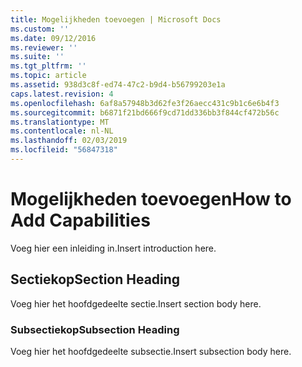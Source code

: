 ```yaml
---
title: Mogelijkheden toevoegen | Microsoft Docs
ms.custom: ''
ms.date: 09/12/2016
ms.reviewer: ''
ms.suite: ''
ms.tgt_pltfrm: ''
ms.topic: article
ms.assetid: 938d3c8f-ed74-47c2-b9d4-b56799203e1a
caps.latest.revision: 4
ms.openlocfilehash: 6af8a57948b3d62fe3f26aecc431c9b1c6e6b4f3
ms.sourcegitcommit: b6871f21bd666f9cd71dd336bb3f844cf472b56c
ms.translationtype: MT
ms.contentlocale: nl-NL
ms.lasthandoff: 02/03/2019
ms.locfileid: "56847318"
---
```

# <a name="how-to-add-capabilities"></a><span data-ttu-id="3cee1-102">Mogelijkheden toevoegen</span><span class="sxs-lookup"><span data-stu-id="3cee1-102">How to Add Capabilities</span></span>

<span data-ttu-id="3cee1-103">Voeg hier een inleiding in.</span><span class="sxs-lookup"><span data-stu-id="3cee1-103">Insert introduction here.</span></span>

## <a name="section-heading"></a><span data-ttu-id="3cee1-104">Sectiekop</span><span class="sxs-lookup"><span data-stu-id="3cee1-104">Section Heading</span></span>

<span data-ttu-id="3cee1-105">Voeg hier het hoofdgedeelte sectie.</span><span class="sxs-lookup"><span data-stu-id="3cee1-105">Insert section body here.</span></span>

### <a name="subsection-heading"></a><span data-ttu-id="3cee1-106">Subsectiekop</span><span class="sxs-lookup"><span data-stu-id="3cee1-106">Subsection Heading</span></span>

<span data-ttu-id="3cee1-107">Voeg hier het hoofdgedeelte subsectie.</span><span class="sxs-lookup"><span data-stu-id="3cee1-107">Insert subsection body here.</span></span>
